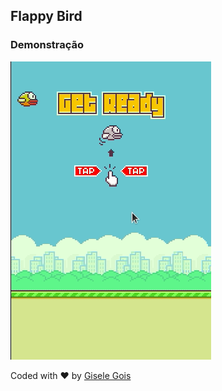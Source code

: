 ## Flappy Bird

### Demonstração

![enter image description here](https://github.com/GiseleGois/flappy-bird/blob/main/desktop.gif?raw=true)

Coded with ❤️  by [Gisele Gois](https://github.com/GiseleGois)
